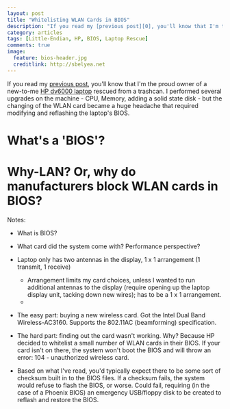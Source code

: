 ```yaml
---
layout: post
title: "Whitelisting WLAN Cards in BIOS"
description: "If you read my [previous post][0], you'll know that I'm the proud owner of a new-to-me [HP dv6000 laptop][1] rescued from a trashcan.  I performed several upgrades on the machine - CPU, Memory, adding a solid state disk - but the changing of the WLAN card became a science experiment in BIOS modification."
category: articles
tags: [Little-Endian, HP, BIOS, Laptop Rescue]
comments: true
image:
  feature: bios-header.jpg
  creditlink: http://sbelyea.net
---
```


If you read my [previous post][0], you'll know that I'm the proud owner of a new-to-me [HP dv6000 laptop][1] rescued from a trashcan.  I performed several upgrades on the machine - CPU, Memory, adding a solid state disk - but the changing of the WLAN card became a huge headache that required modifying and reflashing the laptop's BIOS.

# What's a 'BIOS'?

# Why-LAN?  Or, why do manufacturers block WLAN cards in BIOS?




Notes:
-	What is BIOS?
-	What card did the system come with?  Performance perspective?
-	Laptop only has two antennas in the display, 1 x 1 arrangement (1 transmit, 1 receive)
	-	Arrangement limits my card choices, unless I wanted to run additional antennas to the display (require opening up the laptop display unit, tacking down new wires); has to be a 1 x 1 arrangement.
	-	
-	The easy part: buying a new wireless card.  Got the Intel Dual Band Wireless-AC3160.  Supports the 802.11AC (beamforming) specification.

-	The hard part: finding out the card wasn't working.  Why?  Because HP decided to whitelist a small number of WLAN cards in their BIOS.  If your card isn't on there, the system won't boot the BIOS and will throw an error: 104 - unauthorized wireless card.
-	Based on what I've read, you'd typically expect there to be some sort of checksum built in to the BIOS files.  If a checksum fails, the system would refuse to flash the BIOS, or worse.  Could fail, requiring (in the case of a Phoenix BIOS) an emergency USB/floppy disk to be created to reflash and restore the BIOS.




<!-- LINK LIST -->
[0]:/articles/laptop-rescue
[1]:http://support.hp.com/us-en/product/HP-Pavilion-dv6000-Entertainment-Notebook-PC-series/3632100/model/3636594/product-info
